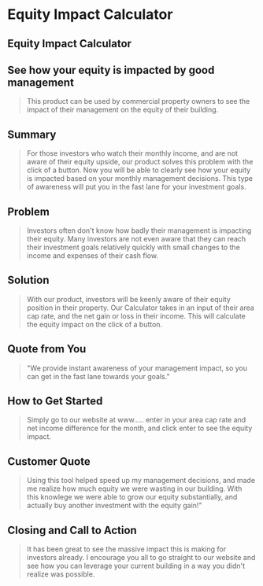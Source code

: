 # Equity Impact Calculator #

<!--
> This material was originally posted [here](http://www.quora.com/What-is-Amazons-approach-to-product-development-and-product-management). It is reproduced here for posterities sake.

There is an approach called "working backwards" that is widely used at Amazon. They work backwards from the customer, rather than starting with an idea for a product and trying to bolt customers onto it. While working backwards can be applied to any specific product decision, using this approach is especially important when developing new products or features.

For new initiatives a product manager typically starts by writing an internal press release announcing the finished product. The target audience for the press release is the new/updated product's customers, which can be retail customers or internal users of a tool or technology. Internal press releases are centered around the customer problem, how current solutions (internal or external) fail, and how the new product will blow away existing solutions.

If the benefits listed don't sound very interesting or exciting to customers, then perhaps they're not (and shouldn't be built). Instead, the product manager should keep iterating on the press release until they've come up with benefits that actually sound like benefits. Iterating on a press release is a lot less expensive than iterating on the product itself (and quicker!).

If the press release is more than a page and a half, it is probably too long. Keep it simple. 3-4 sentences for most paragraphs. Cut out the fat. Don't make it into a spec. You can accompany the press release with a FAQ that answers all of the other business or execution questions so the press release can stay focused on what the customer gets. My rule of thumb is that if the press release is hard to write, then the product is probably going to suck. Keep working at it until the outline for each paragraph flows.

Oh, and I also like to write press-releases in what I call "Oprah-speak" for mainstream consumer products. Imagine you're sitting on Oprah's couch and have just explained the product to her, and then you listen as she explains it to her audience. That's "Oprah-speak", not "Geek-speak".

Once the project moves into development, the press release can be used as a touchstone; a guiding light. The product team can ask themselves, "Are we building what is in the press release?" If they find they're spending time building things that aren't in the press release (overbuilding), they need to ask themselves why. This keeps product development focused on achieving the customer benefits and not building extraneous stuff that takes longer to build, takes resources to maintain, and doesn't provide real customer benefit (at least not enough to warrant inclusion in the press release).
 -->

## Equity Impact Calculator ##

## See how your equity is impacted by good management ##
  > This product can be used by commercial property owners to see the impact of their management on the equity of their building.

## Summary ##
  > For those investors who watch their monthly income, and are not aware of their equity upside, our product solves this problem with the click of a button. Now you will be able to clearly see how your equity is impacted based on your monthly management decisions. This type of awareness will put you in the fast lane for your investment goals.

## Problem ##
  > Investors often don't know how badly their management is impacting their equity. Many investors are not even aware that they can reach their investment goals relatively quickly with small changes to the income and expenses of their cash flow.

## Solution ##
  > With our product, investors will be keenly aware of their equity position in their property. Our Calculator takes in an input of their area cap rate, and the net gain or loss in their income. This will calculate the equity impact on the click of a button.

## Quote from You ##
  > "We provide instant awareness of your management impact, so you can get in the fast lane towards your goals."

## How to Get Started ##
  > Simply go to our website at www..... enter in your area cap rate and net income difference for the month, and click enter to see the equity impact.

## Customer Quote ##
  > Using this tool helped speed up my management decisions, and made me realize how much equity we were wasting in our building. With this knowlege we were able to grow our equity substantially, and actually buy another investment with the equity gain!"

## Closing and Call to Action ##
  > It has been great to see the massive impact this is making for investors already. I encourage you all to go straight to our website and see how you can leverage your current building in a way you didn't realize was possible.